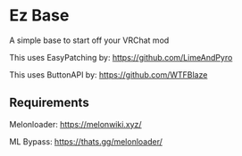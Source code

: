# Ez Base
A simple base to start off your VRChat mod

This uses EasyPatching by: https://github.com/LimeAndPyro

This uses ButtonAPI by: https://github.com/WTFBlaze

## Requirements
Melonloader: https://melonwiki.xyz/

ML Bypass: https://thats.gg/melonloader/
